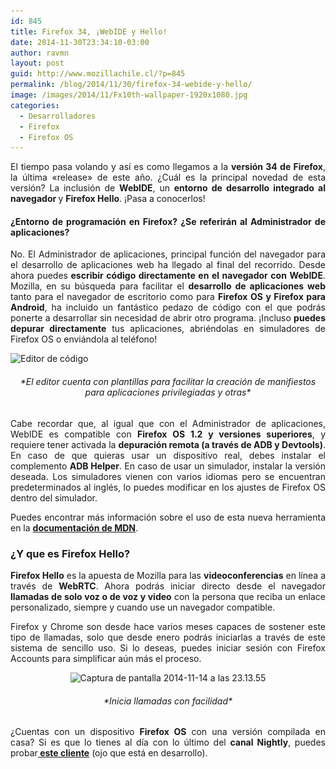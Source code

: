 ```yaml
---
id: 845
title: Firefox 34, ¡WebIDE y Hello!
date: 2014-11-30T23:34:10-03:00
author: ravmn
layout: post
guid: http://www.mozillachile.cl/?p=845
permalink: /blog/2014/11/30/firefox-34-webide-y-hello/
image: /images/2014/11/Fx10th-wallpaper-1920x1080.jpg
categories:
  - Desarrolladores
  - Firefox
  - Firefox OS
---
```

<p style="text-align: justify;">
  El tiempo pasa volando y así es como llegamos a la <strong>versión 34 de Firefox</strong>, la última «release» de este año. ¿Cuál es la principal novedad de esta versión? La inclusión de <strong>WebIDE</strong>, un <strong>entorno de desarrollo integrado al navegador </strong>y <strong>Firefox Hello</strong>. ¡Pasa a conocerlos!<!--more-->
</p>

<h4 style="text-align: justify;">
  ¿<strong>Entorno de programación</strong> en Firefox? ¿Se referirán al Administrador de aplicaciones?
</h4>

<p style="text-align: justify;">
  No. El Administrador de aplicaciones, principal función del navegador para el desarrollo de aplicaciones web ha llegado al final del recorrido. Desde ahora puedes<strong> escribir código directamente en el navegador con WebIDE</strong>. Mozilla, en su búsqueda para facilitar el <strong>desarrollo de aplicaciones web</strong> tanto para el navegador de escritorio como para <strong>Firefox OS y Firefox para Android</strong>, ha incluido un fantástico pedazo de código con el que podrás ponerte a desarrollar sin necesidad de abrir otro programa. ¡Incluso <strong>puedes depurar directamente</strong> tus aplicaciones, abriéndolas en simuladores de Firefox OS o enviándola al teléfono!
</p>

<img class="size-full wp-image-917 aligncenter" src="/images/2014/11/Editor-de-código.png" alt="Editor de código" width="882" height="642" srcset="/images/2014/11/Editor-de-código.png 882w, /images/2014/11/Editor-de-código-252x183.png 252w, /images/2014/11/Editor-de-código-600x436.png 600w" sizes="(max-width: 882px) 100vw, 882px" /> 

<h6 style="text-align: center;">
  *El editor cuenta con plantillas para facilitar la creación de manifiestos para aplicaciones privilegiadas y otras*
</h6>

<p style="text-align: justify;">
  Cabe recordar que, al igual que con el Administrador de aplicaciones, WebIDE es compatible con <strong>Firefox OS 1.2 y versiones superiores</strong>, y requiere tener activada la <strong>depuración remota (a través de ADB y Devtools)</strong>. En caso de que quieras usar un dispositivo real, debes instalar el complemento <strong>ADB Helper</strong>. En caso de usar un simulador, instalar la versión deseada. Los simuladores vienen con varios idiomas pero se encuentran predeterminados al inglés, lo puedes modificar en los ajustes de Firefox OS dentro del simulador.
</p>

<p style="text-align: justify;">
  Puedes encontrar más información sobre el uso de esta nueva herramienta en la <a href="https://developer.mozilla.org/es/docs/Tools/WebIDE"><strong>documentación de MDN</strong></a>.
</p>

<h3 style="text-align: justify;">
  ¿Y que es Firefox Hello?
</h3>

<p style="text-align: justify;">
  <strong>Firefox Hello</strong> es la apuesta de Mozilla para las <strong>videoconferencias</strong> en línea a través de <strong>WebRTC</strong>. Ahora podrás iniciar directo desde el navegador<strong> llamadas de solo voz o de voz y video</strong> con la persona que reciba un enlace personalizado, siempre y cuando use un navegador compatible.
</p>

<p style="text-align: justify;">
  Firefox y Chrome son desde hace varios meses capaces de sostener este tipo de llamadas, solo que desde enero podrás iniciarlas a través de este sistema de sencillo uso. Si lo deseas, puedes iniciar sesión con Firefox Accounts para simplificar aún más el proceso.
</p>

<p style="text-align: center;">
  <img class="alignnone size-full wp-image-919" src="/images/2014/11/Captura-de-pantalla-2014-11-14-a-las-23.13.55.png" alt="Captura de pantalla 2014-11-14 a las 23.13.55" width="381" height="262" srcset="/images/2014/11/Captura-de-pantalla-2014-11-14-a-las-23.13.55.png 381w, /images/2014/11/Captura-de-pantalla-2014-11-14-a-las-23.13.55-252x173.png 252w" sizes="(max-width: 381px) 100vw, 381px" />
</p>

<h6 style="text-align: center;">
  *Inicia llamadas con facilidad*
</h6>

<p style="text-align: justify;">
  ¿Cuentas con un dispositivo <strong>Firefox OS</strong> con una versión compilada en casa? Si es que lo tienes al día con lo último del <strong>canal Nightly</strong>, puedes probar<strong><a href="https://github.com/mozilla-b2g/firefoxos-loop-client/"> este cliente</a></strong> (ojo que está en desarrollo).
</p>